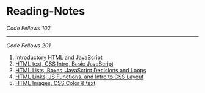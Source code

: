 # Reading-Notes #

_Code Fellows 102_

---
_Code Fellows 201_ 
1. [Introductory HTML and JavaScript](https://sunny-lee3.github.io/reading-notes/class-01)
1. [HTML text, CSS Intro, Basic JavaScript](https://sunny-lee3.github.io/reading-notes/class-02) 
1. [HTML Lists, Boxes, JavaScript Decisions and Loops](https://sunny-lee3.github.io/reading-notes/class-03) 
1. [HTML Links, JS Functions, and Intro to CSS Layout](https://sunny-lee3.github.io/reading-notes/class-04)
1. [HTML Images, CSS Color & text](https://sunny-lee3.github.io/reading-notes/class-05) 

